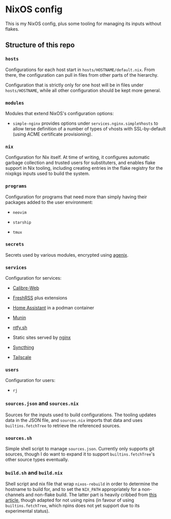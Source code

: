 # NixOS config


This is my NixOS config, plus some tooling for managing its inputs without
flakes.


## Structure of this repo


### `hosts`

Configurations for each host start in `hosts/HOSTNAME/default.nix`. From there,
the configuration can pull in files from other parts of the hierarchy.

Configuration that is strictly only for one host will be in files under
`hosts/HOSTNAME`, while all other configuration should be kept more general.


### `modules`

Modules that extend NixOS's configuration options:

- `simple-nginx` provides options under `services.nginx.simpleVhosts` to
  allow terse definition of a number of types of vhosts with SSL-by-default
  (using ACME certificate provisioning).


### `nix`

Configuration for Nix itself. At time of writing, it configures automatic
garbage collection and trusted users for substituters, and enables flake
support in Nix tooling, including creating entries in the flake registry
for the nixpkgs inputs used to build the system.


### `programs`

Configuration for programs that need more than simply having their packages
added to the user environment:

- `neovim`

- `starship`

- `tmux`


### `secrets`

Secrets used by various modules, encrypted using [agenix][agenix].


### `services`

Configuration for services:

- [Calibre-Web][calibre-web]

- [FreshRSS][freshrss] plus extensions

- [Home Assistant][home-assistant] in a podman container

- [Munin][munin]

- [ntfy.sh][ntfy]

- Static sites served by [nginx][nginx]

- [Syncthing][syncthing]

- [Tailscale][tailscale]


### `users`

Configuration for users:

- `rj`


### `sources.json` and `sources.nix`

Sources for the inputs used to build configurations. The tooling updates data
in the JSON file, and `sources.nix` imports that data and uses
`builtins.fetchTree` to retrieve the referenced sources.


### `sources.sh`

Simple shell script to manage `sources.json`. Currently only supports git
sources, though I do want to expand it to support `builtins.fetchTree`'s other
source types eventually.


### `build.sh` and `build.nix`

Shell script and nix file that wrap `nixos-rebuild` in order to determine the
hostname to build for, and to set the `NIX_PATH` appropriately for a
non-channels and non-flake build. The latter part is heavily cribbed from
[this article][jade-pinning], though adapted for not using npins (in favour of
using `builtins.fetchTree`, which npins does not yet support due to its
experimental status).



[agenix]: https://github.com/ryantm/agenix
[calibre-web]: https://github.com/janeczku/calibre-web
[freshrss]: https://www.freshrss.org/
[home-assistant]: https://www.home-assistant.io/
[munin]: https://munin-monitoring.org/
[ntfy]: https://ntfy.sh/
[nginx]: https://nginx.org/
[syncthing]: https://syncthing.net/
[tailscale]: https://tailscale.com/
[jade-pinning]: https://jade.fyi/blog/pinning-nixos-with-npins/
